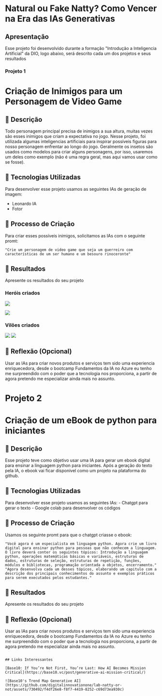 # Natural ou Fake Natty? Como Vencer na Era das IAs Generativas

##  Apresentação

Esse projeto foi desenvolvido durante a formação "Introdução a Inteligencia Artificial" da DIO, logo abaixo, será descrito cada um dos projetos e seus resultados

### Projeto 1


# Criação de Inimigos para um Personagem de Video Game

## 📒 Descrição

Todo personagem principal precisa de inimigos a sua altura, muitas vezes são esses inimigos que criam a expectativa no jogo.
Nesse projeto, foi utilizada algumas inteligencias artificiais para inspirar possíveis figuras para nosso personagem enfrentar ao longo do jogo.
Geralmente os insetos são usados como modelos para criar alguns personagens, por isso, usaremos um deles como exemplo (não é uma regra geral, mas aqui vamos usar como se fosse).

## 🤖 Tecnologias Utilizadas

Para desenvolver esse projeto usamos as seguintes IAs de geração de imagem:

- Leonardo IA
- Fotor

## 🧐 Processo de Criação

Para criar esses possíveis inimigos, solicitamos as IAs com o seguinte promt:

    "Crie um personagem de video game que seja um guerreiro com características de um ser humano e um besouro rinoceronte"


## 🚀 Resultados
Apresente os resultados do seu projeto

### Heróis criados

![](https://github.com/Victor-Ribeiro-Acosta/lab-natty-or-not/blob/feat/community/VictorAcosta/Projetos/Imagens/Default_create_an_image_of_a_warrior_with_features_of_a_human_0.jpg)

![](https://github.com/Victor-Ribeiro-Acosta/lab-natty-or-not/blob/feat/community/VictorAcosta/Projetos/Imagens/Default_create_an_image_of_a_warrior_with_features_of_a_human_1.jpg)

### Vilões criados

![](https://github.com/Victor-Ribeiro-Acosta/lab-natty-or-not/blob/feat/community/VictorAcosta/Projetos/Imagens/Default_create_an_image_of_a_warrior_with_human_features_and_a_0.jpg)
![](https://github.com/Victor-Ribeiro-Acosta/lab-natty-or-not/blob/feat/community/VictorAcosta/Projetos/Imagens/fotor-ai-20240315204538.jpg)

## 💭 Reflexão (Opcional)
Usar as IAs para criar novos produtos e serviços tem sido uma experiencia enriquecedora, desde o bootcamp Fundamentos da IA no Azure eu tenho me surpreendido com o poder que a tecnologia nos proporciona, a partir de agora pretendo me especializar ainda mais no assunto.




# Projeto 2

# Criação de um eBook de python para iniciantes

## 📒 Descrição

Esse projeto teve como objetivo usar uma IA  para gerar um ebook digital para ensinar a linguagem python para iniciantes. Após a geração do texto pela IA, o ebook vai ficar disponível como um projeto na plataforma do github.

## 🤖 Tecnologias Utilizadas

Para desenvolver esse projeto usamos as seguintes IAs:
    - Chatgpt para gerar o texto
    - Google colab para desenvolver os códigos

## 🧐 Processo de Criação

Usamos os seguinte promt para que o chatgpt criasse o ebook:

    "Você agora é um especialista em linguagem python. Agora crie um livro digital para ensinar python para pessoas que não conhecem a linguagem.
    O livro deverá conter os seguintes tópicos: Introdução a linguagem python, operações matemáticas básicas e variáveis, estruturas de dados, estruturas de seleção, estruturas de repetição, funções, módulos e bibliotecas, programação orientada a objetos, encerramento."
    "Agora desenvolva cada um desses tópicos, elaborando um capitulo com a descrição dos principais conhecimentos do assunto e exemplos práticos para serem executados pelos estudantes."


## 🚀 Resultados
Apresente os resultados do seu projeto

## 💭 Reflexão (Opcional)
Usar as IAs para criar novos produtos e serviços tem sido uma experiencia enriquecedora, desde o bootcamp Fundamentos da IA no Azure eu tenho me surpreendido com o poder que a tecnologia nos proporciona, a partir de agora pretendo me especializar ainda mais no assunto.
```

## Links Interessantes

[Base10: If You’re Not First, You’re Last: How AI Becomes Mission Critical](https://base10.vc/post/generative-ai-mission-critical/)

![Base10's Trend Map Generative AI](https://github.com/digitalinnovationone/lab-natty-or-not/assets/730492/f4df26e8-f8f7-4419-8252-c69d73ea930c)
